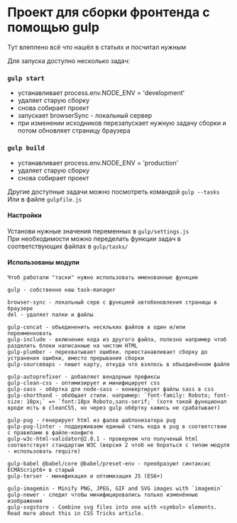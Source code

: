 # Проект для сборки фронтенда с помощью gulp

Тут влеплено всё что нашёл в статьях и посчитал нужным

Для запуска доступно несколько задач:

### `gulp start` 
- устанавливает process.env.NODE_ENV = 'development' 
- удаляет старую сборку
- снова собирает проект
- запускает browserSync - локальный сервер
- при изменении исходников перезапускает нужную задачу сборки и потом обновляет страницу браузера

### `gulp build`
- устанавливает process.env.NODE_ENV = 'production'
- удаляет старую сборку
- снова собирает проект

Другие доступные задачи можно посмотреть командой `gulp --tasks`  
Или в файле `gulpfile.js`

#### Настройки
Установи нужные значения переменных в `gulp/settings.js`  
При необходимости можно переделать функции задач в соответствующих файлах в `gulp/tasks/`

#### Использованы модули
   
    Чтоб работали "таски" нужно использовать именованные функции

    gulp - собственно наш task-manager

    browser-sync - локальный серв с функцией автобоновления страницы в браузере
    del - удаляет папки и файлы

    gulp-concat - объединенить нескльких файлов в один и/или переименновать
    gulp-include - включение кода из другого файла, полезно например чтоб разделить блоки написанные на чистом HTML
    gulp-plumber - перехватывает ошибки. приостанавливает сборку до устранения ошибки, вместо прерывания сборки
    gulp-sourcemaps - пишет карту, откуда что взялось в объединённом файле

    gulp-autoprefixer - добавляет вендорные префиксы
    gulp-clean-css - оптимизирует и минифицирует css
    gulp-sass - обёртка для node-sass - конвертирует файлы sass в css
    gulp-shorthand - обобщает стили. например: `font-family: Roboto; font-size: 18px;` => `font:18px Roboto,sans-serif;` (хотя такой функционал вроде есть в cleanCSS, но через gulp обёртку кажись не срабатывает)

    gulp-pug - генерирует html из фалов шаблонизатора pug
    gulp-pug-linter - поддерживаем единый стиль кода в pug в соответствии с правилами в файле-конфиге
    gulp-w3c-html-validator@2.0.1 - проверяем что полученый html соответствует стандартам W3C (версия 2 чтоб не бороться с типом модуля - использовать require)

    gulp-babel @babel/core @babel/preset-env - преобразуют синтаксис ECMAScript6+ в старый
    gulp-terser - минификация и оптимизация JS (ES6+)

    gulp-imagemin - Minify PNG, JPEG, GIF and SVG images with `imagemin`
    gulp-newer - следит чтобы минифицировались только изменённые изображения
    gulp-svgstore - Combine svg files into one with <symbol> elements. Read more about this in CSS Tricks article.
